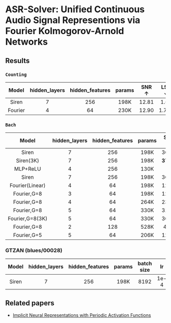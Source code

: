 # ASR-Solver: Unified Continuous Audio Signal Representions via Fourier Kolmogorov-Arnold Networks

## Results

### `Counting`

|Model| hidden_layers | hidden_features | params | SNR $\uparrow$| LSD $\downarrow$|
|:--:|:--:|:--:|:--:|:--:|:---:|
| Siren | 7 | 256 | 198K | 12.81 | 1.65 |
| Fourier | 4 | 64 | 230K | 12.90 | 1.770 |


### `Bach`

|Model| hidden_layers | hidden_features | params | SNR $\uparrow$| LSD $\downarrow$|
|:--:|:--:|:--:|:--:|:--:|:---:|
| Siren | 7 | 256 | 198K | 36.22 | 1.16|
| Siren(3K) | 7 | 256 | 198K | **37.30** | 1.020 |
| MLP+ReLU | 4 | 256 | 130K | 0 | 2.86 | 
| Siren | 7 | 256 | 198K | 36.22 | 1.16|
| Fourier(Linear) | 4 | 64 | 198K | 12.20 | 2.40 |
| Fourier,G=8 | 3 | 64 | 198K | 12.00 | 2.40 |
| Fourier,G=8 | 4 | 64 | 264K | 23.00 | 1.65 |
| Fourier,G=8 | 5 | 64 | 330K | 31.40 | 1.23 |
| Fourier,G=8(3K) | 5 | 64 | 330K | 36.30 | **0.963** |
| Fourier,G=8 | 2 | 128 | 528K | 4.13 | 2.68 |
| Fourier,G=5 | 5 | 64 | 206K | 12.60 | 2.33 |

### GTZAN (blues/00028)

|Model| hidden_layers | hidden_features | params |batch size| lr |PSNR $\uparrow$|
|:--:|:--:|:--:|:--:|:--:|:---:|:---:|
| Siren | 7 | 256 | 198K | 8192 | 1e-4 |  |


## Related papers

*  [Implicit Neural Representations with Periodic Activation Functions](https://arxiv.org/pdf/2006.09661.pdf)
